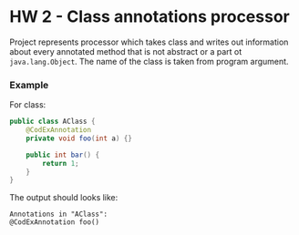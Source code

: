 # HW 2 - Class annotations processor
Project represents processor which takes class and writes out information
about every annotated method that is not abstract or a part ot `java.lang.Object`.
The name of the class is taken from program argument.

### Example
For class:
```java
public class AClass {
    @CodExAnnotation
    private void foo(int a) {}

    public int bar() {
        return 1;
    }
}
```
The output should looks like:
```
Annotations in "AClass":
@CodExAnnotation foo()
```
